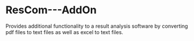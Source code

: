 # ResCom---AddOn
Provides additional functionality to a result analysis software by converting pdf files to text files as well as excel to text files.
